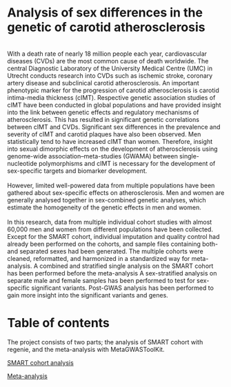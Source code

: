 # Analysis of sex differences in the genetic of carotid atherosclerosis

<br>
With a death rate of nearly 18 million people each year, cardiovascular diseases (CVDs) are the most common cause of death worldwide. The central Diagnostic Laboratory of the University Medical Centre (UMC) in Utrecht conducts research into CVDs such as ischemic stroke, coronary artery disease and subclinical carotid atherosclerosis. An important phenotypic marker for the progression of carotid atherosclerosis is carotid intima-media thickness (cIMT). Respective genetic association studies of cIMT have been conducted in global populations and have provided insight into the link between genetic effects and regulatory mechanisms of atherosclerosis. This has resulted in significant genetic correlations between cIMT and CVDs. Significant sex differences in the prevalence and severity of cIMT and carotid plaques have also been observed. Men statistically tend to have increased cIMT than women. Therefore, insight into sexual dimorphic effects on the development of atherosclerosis using genome-wide association–meta-studies (GWAMA) between single-nucleotide polymorphisms and cIMT is necessary for the development of sex-specific targets and biomarker development.</br>

<br>
However, limited well-powered data from multiple populations have been gathered about sex-specific effects on atherosclerosis. Men and women are generally analysed together in sex-combined genetic analyses, which estimate the homogeneity of the genetic effects in men and women. </br>
 
 <br>
In this research, data from multiple individual cohort studies with almost 60,000 men and women from different populations have been collected. Except for the SMART cohort, individual imputation and quality control had already been performed on the cohorts, and sample files containing both- and separated sexes had been generated. The multiple cohorts were cleaned, reformatted, and harmonized in a standardized way for meta-analysis. A combined and stratified single analysis on the SMART cohort has been performed before the meta-analysis A sex-stratified analysis on separate male and female samples has been performed to test for sex-specific significant variants. Post-GWAS analysis has been performed to gain more insight into the significant variants and genes.</br>




# Table of contents

The project consists of two parts; the analysis of SMART cohort with regenie, and the meta-analysis with MetaGWASToolKit.

[SMART cohort analysis](https://github.com/xEmz/UMC-GWAS-cIMT/tree/main/SMART-MR%20cohort%20analysis)

[Meta-analysis](https://github.com/xEmz/UMC-GWAS-cIMT/tree/main/Meta-analysis)
